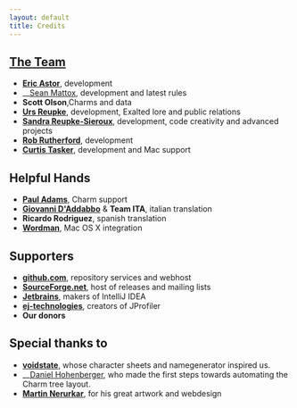 ```yaml
---
layout: default
title: Credits
---
```

## [The Team](https://github.com/anathema)

* __[Eric Astor](https://plus.google.com/105086402673996622245)__, development
* __[Sean Mattox](https://plus.google.com/108169111610901863311), development and latest rules
* __Scott Olson__,Charms and data
* __[Urs Reupke](https://plus.google.com/100051405258786750070)__, development, Exalted lore and public relations
* __[Sandra Reupke-Sieroux](https://plus.google.com/109141795028026264608)__, development, code creativity and advanced projects
* __[Rob Rutherford](https://plus.google.com/110266164366343816505)__, development
* __[Curtis Tasker](http://curtistasker.com)__, development and Mac support

## Helpful Hands

* __[Paul Adams](http://jontukontar.livejournal.com)__, Charm support
* __[Giovanni D'Addabbo](http://www.exalteditalia.com)__ & __Team ITA__, italian translation
* __Ricardo Rodriguez__, spanish translation
* __[Wordman](http://rpg.divnull.com/exalted/)__, Mac OS X integration

## Supporters

* __[github.com](http://github.com)__, repository services and webhost
* __[SourceForge.net](http://www.sf.net)__, host of releases and mailing lists
* __[Jetbrains](http://jetbrains.com)__, makers of IntelliJ IDEA
* __[ej-technologies](http://www.ej-technologies.com)__, creators of JProfiler
* __Our donors__

## Special thanks to
* __[voidstate](http://www.voidstate.com)__, whose character sheets and namegenerator inspired us.
* __[Daniel Hohenberger](http://www.hd42.de), who made the first steps towards automating the Charm tree layout.
* __[Martin Nerurkar](http://www.dcs-designs.de)__, for his great artwork and webdesign
